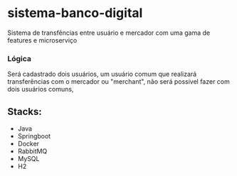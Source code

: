 # sistema-banco-digital
Sistema de transfências entre usuário e mercador com uma gama de features e microserviço
&nbsp;

### Lógica
Será cadastrado dois usuários, um usuário comum que realizará transferências com o mercador ou "merchant", não será possivel fazer com dois usuários comuns, 

## Stacks:
- Java
- Springboot
- Docker
- RabbitMQ
- MySQL
- H2
